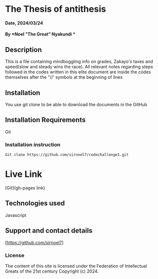# The Thesis of antithesis

#### Date, 2024/03/24

#### By *Noel "The Great" Nyakundi *

## Description
This is a file containing mindboggling info on grades, Zakayo's taxes and speed(slow and steady wins the race).
All relevant notes regarding steps followed in the codes written in this elite document are inside the codes themselves after the "//' symbols at the beginning of lines

## Installation
You use git clone to be able to download the documents in the GitHub

## Installation Requirements
Git

### Installation instruction
```
Git clone https://github.com/sirnoel7/codechallenge1.git

```

# Live Link
[Git](gh-pages link)

## Technologies used

Javascript

## Support and contact details
[https://github.com/sirnoel7]

### License
The content of this site is licensed under the Federation of Intellectual Greats of the 21st century
Copyright (c) 2024.

